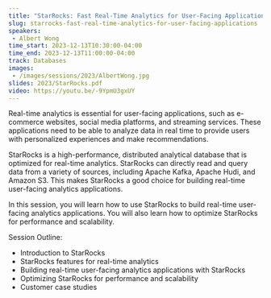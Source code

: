 ```yaml
---
title: "StarRocks: Fast Real-Time Analytics for User-Facing Applications"
slug: starrocks-fast-real-time-analytics-for-user-facing-applications
speakers:
 - Albert Wong
time_start: 2023-12-13T10:30:00-04:00
time_end: 2023-12-13T11:00:00-04:00
track: Databases
images:
 - /images/sessions/2023/AlbertWong.jpg
slides: 2023/StarRocks.pdf 
video: https://youtu.be/-9YpmU3gxUY
---
```


Real-time analytics is essential for user-facing applications, such as e-commerce websites, social media platforms, and streaming services. These applications need to be able to analyze data in real time to provide users with personalized experiences and make recommendations.
 
StarRocks is a high-performance, distributed analytical database that is optimized for real-time analytics. StarRocks can directly read and query data from a variety of sources, including Apache Kafka, Apache Hudi, and Amazon S3. This makes StarRocks a good choice for building real-time user-facing analytics applications.
 
In this session, you will learn how to use StarRocks to build real-time user-facing analytics applications. You will also learn how to optimize StarRocks for performance and scalability.
 
Session Outline:  
 - Introduction to StarRocks 
 - StarRocks features for real-time analytics 
 - Building real-time user-facing analytics applications with StarRocks 
 - Optimizing StarRocks for performance and scalability 
 - Customer case studies 
 